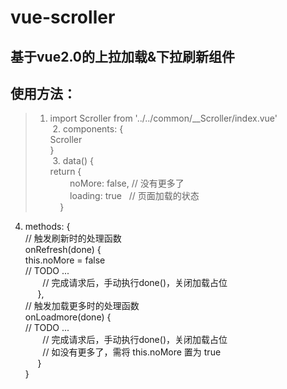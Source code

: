 # vue-scroller

## 基于vue2.0的上拉加载&下拉刷新组件

## 使用方法：  

>  1. import Scroller from '../../common/__Scroller/index.vue'  
  2. components: {  
       Scroller  
     }  
  3. data() {  
       return {  
         noMore: false,  // 没有更多了  
         loading: true   // 页面加载的状态  
     }  
  4. methods: {  
      // 触发刷新时的处理函数  
      onRefresh(done) {  
        this.noMore = false  
        // TODO ...  
        // 完成请求后，手动执行done()，关闭加载占位  
      },  
      // 触发加载更多时的处理函数   
      onLoadmore(done) {  
        // TODO ...  
        // 完成请求后，手动执行done()，关闭加载占位  
        // 如没有更多了，需将 this.noMore 置为 true  
      }  
    }  
